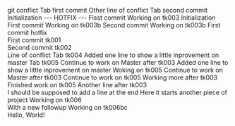 git conflict						Tab first commit
Other line of conflict					Tab second commit  
Initialization 						--- HOTFIX --- 
Fisst commit 						Working on tk003 
Initialization  
First commit 						Working on tk003b 
Second commit 						Working on tk003b 
First commit hotfix  
First commit tk001  
Second commit tk002  
Line of conflict 					Tab tk004 
Added one line to show a little inprovement on master  	Tab tk005
Continue to work on Master after tk003
Added one line to show a little inprovement on master  	Woking on tk005
Continue to work on Master after tk003			Continue to work on tk005
Working more after tk003				Finished work on tk005
Another line after tk003  
I should be supposed to add a line at the end
Here it starts another piece of project  		Working on tk006  
With a new followup  					Working on tk006bc  
Hello, World!
